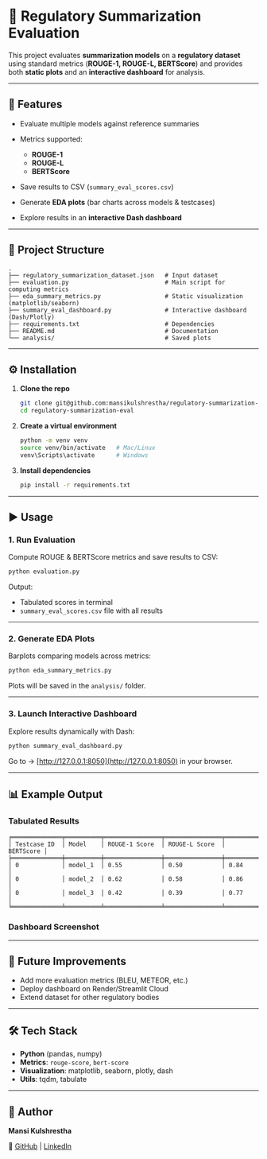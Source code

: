 # 📑 Regulatory Summarization Evaluation

This project evaluates **summarization models** on a **regulatory dataset** using standard metrics (**ROUGE-1, ROUGE-L, BERTScore**) and provides both **static plots** and an **interactive dashboard** for analysis.

---

## 📌 Features

- Evaluate multiple models against reference summaries
- Metrics supported:

  - **ROUGE-1**
  - **ROUGE-L**
  - **BERTScore**

- Save results to CSV (`summary_eval_scores.csv`)
- Generate **EDA plots** (bar charts across models & testcases)
- Explore results in an **interactive Dash dashboard**

---

## 📂 Project Structure

```
.
├── regulatory_summarization_dataset.json   # Input dataset
├── evaluation.py                           # Main script for computing metrics
├── eda_summary_metrics.py                  # Static visualization (matplotlib/seaborn)
├── summary_eval_dashboard.py               # Interactive dashboard (Dash/Plotly)
├── requirements.txt                        # Dependencies
├── README.md                               # Documentation
└── analysis/                               # Saved plots
```

---

## ⚙️ Installation

1. **Clone the repo**

   ```bash
   git clone git@github.com:mansikulshrestha/regulatory-summarization-eval.git
   cd regulatory-summarization-eval
   ```

2. **Create a virtual environment**

   ```bash
   python -m venv venv
   source venv/bin/activate   # Mac/Linux
   venv\Scripts\activate      # Windows
   ```

3. **Install dependencies**

   ```bash
   pip install -r requirements.txt
   ```

---

## ▶️ Usage

### 1. Run Evaluation

Compute ROUGE & BERTScore metrics and save results to CSV:

```bash
python evaluation.py
```

Output:

- Tabulated scores in terminal
- `summary_eval_scores.csv` file with all results

---

### 2. Generate EDA Plots

Barplots comparing models across metrics:

```bash
python eda_summary_metrics.py
```

Plots will be saved in the `analysis/` folder.

---

### 3. Launch Interactive Dashboard

Explore results dynamically with Dash:

```bash
python summary_eval_dashboard.py
```

Go to → [http://127.0.0.1:8050](http://127.0.0.1:8050) in your browser.

---

## 📊 Example Output

### Tabulated Results

```
╒══════════════╤══════════╤════════════════╤════════════════╤═══════════╕
│ Testcase ID  │ Model    │ ROUGE-1 Score  │ ROUGE-L Score  │ BERTScore │
╞══════════════╪══════════╪════════════════╪════════════════╪═══════════╡
│ 0            │ model_1  │ 0.55           │ 0.50           │ 0.84      │
│ 0            │ model_2  │ 0.62           │ 0.58           │ 0.86      │
│ 0            │ model_3  │ 0.42           │ 0.39           │ 0.77      │
╘══════════════╧══════════╧════════════════╧════════════════╧═══════════╛
```

### Dashboard Screenshot

---

## 📌 Future Improvements

- Add more evaluation metrics (BLEU, METEOR, etc.)
- Deploy dashboard on Render/Streamlit Cloud
- Extend dataset for other regulatory bodies

---

## 🛠️ Tech Stack

- **Python** (pandas, numpy)
- **Metrics**: `rouge-score`, `bert-score`
- **Visualization**: matplotlib, seaborn, plotly, dash
- **Utils**: tqdm, tabulate

---

## 👤 Author

**Mansi Kulshrestha**

🔗 [GitHub](https://github.com/mansikulshrestha) | [LinkedIn](https://www.linkedin.com/in/mansikulshrestha)
